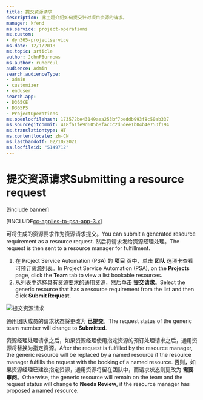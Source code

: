 ```yaml
---
title: 提交资源请求
description: 此主题介绍如何提交针对项目资源的请求。
manager: kfend
ms.service: project-operations
ms.custom:
- dyn365-projectservice
ms.date: 12/1/2018
ms.topic: article
author: JohnPBurrows
ms.author: ruhercul
audience: Admin
search.audienceType:
- admin
- customizer
- enduser
search.app:
- D365CE
- D365PS
- ProjectOperations
ms.openlocfilehash: 173572be43149aea253bf7beddb993f8c50ab337
ms.sourcegitcommit: 418fa1fe9d605b8faccc2d5dee1b04b4e753f194
ms.translationtype: HT
ms.contentlocale: zh-CN
ms.lasthandoff: 02/10/2021
ms.locfileid: "5149712"
---
```

# <a name="submitting-a-resource-request"></a><span data-ttu-id="882b8-103">提交资源请求</span><span class="sxs-lookup"><span data-stu-id="882b8-103">Submitting a resource request</span></span>

[!include [banner](../includes/psa-now-project-operations.md)]

[!INCLUDE[cc-applies-to-psa-app-3.x](../includes/cc-applies-to-psa-app-3x.md)]

<span data-ttu-id="882b8-104">可将生成的资源要求作为资源请求提交。</span><span class="sxs-lookup"><span data-stu-id="882b8-104">You can submit a generated resource requirement as a resource request.</span></span> <span data-ttu-id="882b8-105">然后将请求发给资源经理处理。</span><span class="sxs-lookup"><span data-stu-id="882b8-105">The request is then sent to a resource manager for fulfillment.</span></span>

1. <span data-ttu-id="882b8-106">在 Project Service Automation (PSA) 的 **项目** 页中，单击 **团队** 选项卡查看可预订资源列表。</span><span class="sxs-lookup"><span data-stu-id="882b8-106">In Project Service Automation (PSA), on the **Projects** page, click the **Team** tab to view a list bookable resources.</span></span> 
2. <span data-ttu-id="882b8-107">从列表中选择具有资源要求的通用资源，然后单击 **提交请求**。</span><span class="sxs-lookup"><span data-stu-id="882b8-107">Select the generic resource that has a resource requirement from the list and then click **Submit Request**.</span></span>

![提交资源请求](media/RM-how-to-18.png)

<span data-ttu-id="882b8-109">通用团队成员的请求状态将更改为 **已提交**。</span><span class="sxs-lookup"><span data-stu-id="882b8-109">The request status of the generic team member will change to **Submitted**.</span></span>

<span data-ttu-id="882b8-110">资源经理处理请求之后，如果资源经理使用指定资源的预订处理请求之后，通用资源将替换为指定资源。</span><span class="sxs-lookup"><span data-stu-id="882b8-110">After the request is fulfilled by the resource manager, the generic resource will be replaced by a named resource if the resource manager fulfills the request with the booking of a named resource.</span></span> <span data-ttu-id="882b8-111">否则，如果资源经理已建议指定资源，通用资源将留在团队中，而请求状态则更改为 **需要审阅**。</span><span class="sxs-lookup"><span data-stu-id="882b8-111">Otherwise, the generic resource will remain on the team and the request status will change to **Needs Review**, if the resource manager has proposed a named resource.</span></span>

